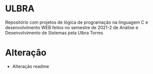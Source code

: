 # ULBRA
Repositório com projetos de lógica de programação na linguagem C e desenvolvimento WEB  feitos no semestre de 2021-2 de Análise e Desenvolvimento de Sistemas pela Ulbra Torres  

# Alteração

- Alteração readme
